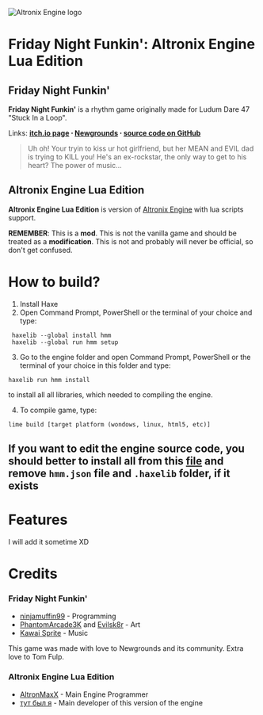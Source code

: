 
![Altronix Engine logo](https://raw.githubusercontent.com/Altronix-Team/FNF-AltronixEngine/main/enginelogo.png)

# Friday Night Funkin': Altronix Engine Lua Edition

## Friday Night Funkin'
**Friday Night Funkin'** is a rhythm game originally made for Ludum Dare 47 "Stuck In a Loop".

Links: **[itch.io page](https://ninja-muffin24.itch.io/funkin) ⋅ [Newgrounds](https://www.newgrounds.com/portal/view/770371) ⋅ [source code on GitHub](https://github.com/ninjamuffin99/Funkin)**
> Uh oh! Your tryin to kiss ur hot girlfriend, but her MEAN and EVIL dad is trying to KILL you! He's an ex-rockstar, the only way to get to his heart? The power of music... 

## Altronix Engine Lua Edition
**Altronix Engine Lua Edition** is version of [Altronix Engine](https://github.com/Altronix-Team/FNF-AltronixEngine) with lua scripts support.

**REMEMBER**: This is a **mod**. This is not the vanilla game and should be treated as a **modification**. This is not and probably will never be official, so don't get confused.

# How to build?

1. Install Haxe
2. Open Command Prompt, PowerShell or the terminal of your choice and type: 
```
 haxelib --global install hmm
 haxelib --global run hmm setup
```
3. Go to the engine folder and open Command Prompt, PowerShell or the terminal of your choice in this folder and type: 
```
haxelib run hmm install
``` 
to install all all libraries, which needed to compiling the engine.

4. To compile game, type:
```
lime build [target platform (wondows, linux, html5, etc)]
```

## If you want to edit the engine source code, you should better to install all from this [file](https://github.com/AltronMaxX/FNF-AltronixEngine/blob/main/docs/building.md) and remove ``hmm.json`` file and ``.haxelib`` folder, if it exists

# Features
 I will add it sometime XD

# Credits
### Friday Night Funkin'
 - [ninjamuffin99](https://twitter.com/ninja_muffin99) - Programming
 - [PhantomArcade3K](https://twitter.com/phantomarcade3k) and [Evilsk8r](https://twitter.com/evilsk8r) - Art
 - [Kawai Sprite](https://twitter.com/kawaisprite) - Music

This game was made with love to Newgrounds and its community. Extra love to Tom Fulp.
### Altronix Engine Lua Edition
- [AltronMaxX](https://discord.com/users/324794944042565643) - Main Engine Programmer
- [тут был я](https://discord.com/users/655837928882176022) - Main developer of this version of the engine
